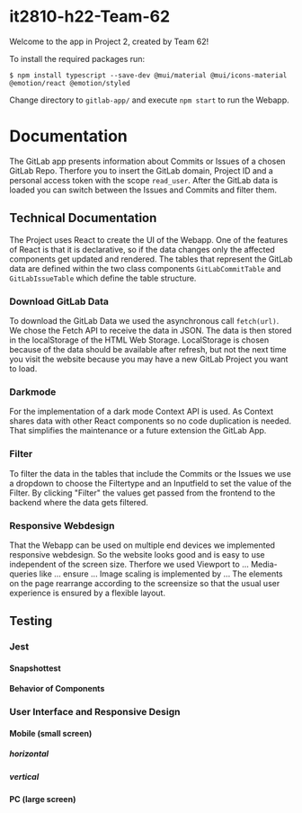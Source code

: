 # it2810-h22-Team-62
Welcome to the app in Project 2, created by Team 62!

To install the required packages run:

    $ npm install typescript --save-dev @mui/material @mui/icons-material @emotion/react @emotion/styled

Change directory to `gitlab-app/` and execute `npm start` to run the Webapp.

# Documentation
The GitLab app presents information about Commits or Issues of a chosen GitLab Repo.
Therfore you to insert the GitLab domain, Project ID and a personal access token
with the scope `read_user`.
After the GitLab data is loaded you can switch between the Issues and Commits
and filter them.

## Technical Documentation
The Project uses React to create the UI of the Webapp. One of the features of React
is that it is declarative, so if the data changes only the affected components
get updated and rendered.
The tables that represent the GitLab data are defined within the two class
components `GitLabCommitTable` and `GitLabIssueTable` which define the table
structure.

### Download GitLab Data
To download the GitLab Data we used the asynchronous call `fetch(url)`. We chose the
Fetch API to receive the data in JSON. The data is then stored in the localStorage of
the HTML Web Storage. LocalStorage is chosen because of the data should be
available after refresh, but not the next time you visit the website because you
may have a new GitLab Project you want to load.

### Darkmode
For the implementation of a dark mode Context API is used. As Context shares
data with other React components so no code duplication is needed. That
simplifies the maintenance or a future extension the GitLab App.

### Filter
To filter the data in the tables that include the Commits or the Issues we use a
dropdown to choose the Filtertype and an Inputfield to set the value of the
Filter. By clicking "Filter" the values get passed from the frontend to the backend
where the data gets filtered.

### Responsive Webdesign
That the Webapp can be used on multiple end devices we implemented responsive
webdesign. So the website looks good and is easy to use independent of the
screen size. Therfore we used Viewport to ...
Media-queries like ... ensure ...
Image scaling is implemented by ...
The elements on the page rearrange according to the screensize so that the usual user
experience is ensured by a flexible layout.

## Testing
### Jest
#### Snapshottest
#### Behavior of Components
### User Interface and Responsive Design
#### Mobile (small screen)
##### horizontal
##### vertical
#### PC (large screen)
